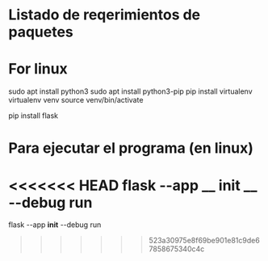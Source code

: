 # Listado de reqerimientos de paquetes

# For linux
sudo apt install python3
sudo apt install python3-pip
pip install virtualenv
virtualenv venv
source venv/bin/activate

pip install flask

# Para ejecutar el programa (en linux)
<<<<<<< HEAD
flask --app __ init __ --debug run
=======
flask --app __init__ --debug run
>>>>>>> 523a30975e8f69be901e81c9de67858675340c4c
